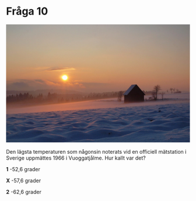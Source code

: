 # Fråga 10

![Bild](cold.jpg)

Den lägsta temperaturen som någonsin noterats vid en officiell mätstation i Sverige uppmättes 1966 i Vuoggatjålme. Hur kallt var det?

**1** -52,6 grader

**X** -57,6 grader

**2** -62,6 grader
